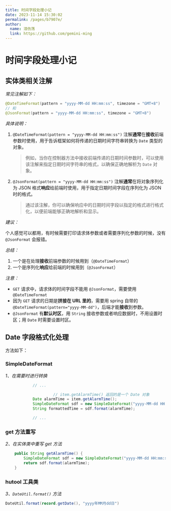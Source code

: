 ```yaml
---
title: 时间字段处理小记
date: 2023-11-14 15:30:02
permalink: /pages/b7907e/
author: 
  name: 泪伤荡
  link: https://github.com/gemini-ming
---
```

# 时间字段处理小记

## 实体类相关注解

*常见注解如下：*

```java
@DateTimeFormat(pattern = "yyyy-MM-dd HH:mm:ss", timezone = "GMT+8")
// 和
@JsonFormat(pattern = "yyyy-MM-dd HH:mm:ss", timezone = "GMT+8")
```

*具体说明：*

1. `@DateTimeFormat(pattern = "yyyy-MM-dd HH:mm:ss")` 注解**通常**在**接收**前端参数时使用，用于告诉框架如何将传递的日期时间字符串转换为 `Date` 类型的对象。

   > 例如，当你在控制器方法中接收前端传递的日期时间参数时，可以使用该注解来指定日期时间字符串的格式，以确保正确地解析为 `Date` 对象。

2. `@JsonFormat(pattern = "yyyy-MM-dd HH:mm:ss")` 注解**通常**在将对象序列化为 JSON 格式**响应**给前端时使用，用于指定日期时间字段在序列化为 JSON 时的格式。

   > 通过该注解，你可以确保响应中的日期时间字段以指定的格式进行格式化，以便前端能够正确地解析和显示。

*建议：*

个人感觉可以都用，有时候需要打印请求体参数或者需要序列化参数的时候，没有 `@JsonFormat` 会报错。

*总结：*

1. 一个是在处理**接收**前端参数的时候用到（`@DateTimeFormat`）
2. 一个是序列化**响应**给前端的时候用到（`@JsonFormat`）

*注意：*

- `GET` 请求中，请求体的时间字段不能用 `@JsonFormat`，需要使用 `@DateTimeFormat`
- 因为 `GET` 请求的日期是**拼接在 URL 里的**，需要用 spring 自带的 `@DateTimeFormat(pattern="yyyy-MM-dd")`，后端才能**接收**到参数。
- `@JsonFormat` 有**默认时区**，用 `String` 接收参数或者响应数据时，不用设置时区；用 `Date` 时需要设置时区。



## Date 字段格式化处理

方法如下：

### SimpleDateFormat

*1、在需要时进行转换*

```java
            // ...

					 // item.getAlarmTime() 返回的是一个 Date 对象
            Date alarmTime = item.getAlarmTime(); 
            SimpleDateFormat sdf = new SimpleDateFormat("yyyy-MM-dd HH:mm:ss");
            String formattedTime = sdf.format(alarmTime);

            // ...
```

### get 方法重写

*2、在实体类中重写 get 方法*

```java
    public String getAlarmTime() {
        SimpleDateFormat sdf = new SimpleDateFormat("yyyy-MM-dd HH:mm:ss");
        return sdf.format(alarmTime);
    }
```

### hutool 工具类

*3、`DateUtil.format()` 方法*

```java
DateUtil.format(record.getDate(), "yyyy年MM月dd日")
```

